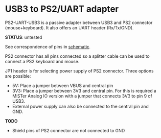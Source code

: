 # USB3 to PS2/UART adapter

PS2-UART-USB3 is a passive adapter between USB3 and PS2 connector (mouse+keyboard). It also offers an UART header (Rx/Tx/GND). 



**STATUS**: untested 



See correspondence of pins in [schematic](pmod.pdf). 

PS2 connector has all pins connected so a splitter cable can be used to connect a PS2 keyboard and mouse.



JP1 header is for selecting power supply of PS2 connector. Three options are possible:

* 5V: Place a jumper between VBUS and central pin
* 3V3: Place a jumper between 3V3 and central pin. For this is required a MiSTer Analog IO version with a jumper that connects 3V3 to pin 9 of USB3.
*  External power supply can also be connected to the central pin and GND.



**TODO**

* Shield pins of PS2 connector are not connected to GND
